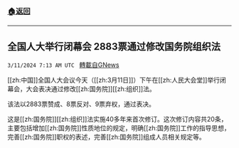 ###  [:house:返回](README.md)
---


## 全国人大举行闭幕会 2883票通过修改国务院组织法
`3/11/2024 7:13 AM UTC ` [轉載自GNews](https://gnews.org/articles/2383527)

[[zh:中国]]全国人大会议今天（[[zh:3月11日]]）下午在[[zh:人民大会堂]]举行闭幕会，大会表决通过修改[[zh:国务院]][[zh:组织]]法。

该法以2883票赞成、8票反对、9票弃权，通过表决。

这是[[zh:国务院]][[zh:组织]]法实施40多年来首次修订。这次修订内容共20条，主要包括增加[[zh:国务院]]性质地位的规定，明确[[zh:国务院]]工作的指导思想，完善[[zh:国务院]]职权的表述，完善[[zh:国务院]]组成人员相关规定等。

